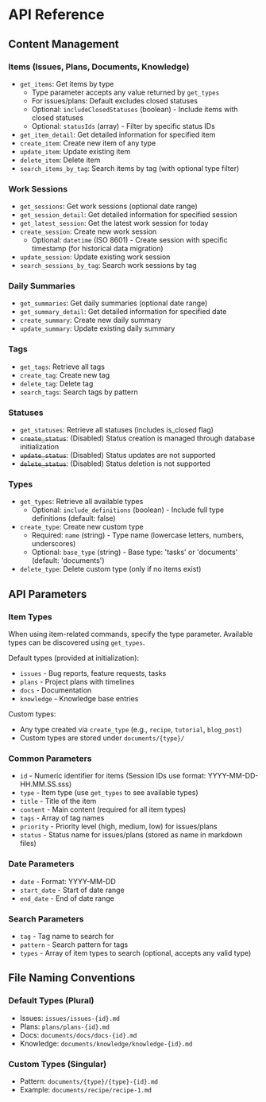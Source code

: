 # API Reference

## Content Management

### Items (Issues, Plans, Documents, Knowledge)
- `get_items`: Get items by type
  - Type parameter accepts any value returned by `get_types`
  - For issues/plans: Default excludes closed statuses
  - Optional: `includeClosedStatuses` (boolean) - Include items with closed statuses
  - Optional: `statusIds` (array) - Filter by specific status IDs
- `get_item_detail`: Get detailed information for specified item
- `create_item`: Create new item of any type
- `update_item`: Update existing item
- `delete_item`: Delete item
- `search_items_by_tag`: Search items by tag (with optional type filter)

### Work Sessions
- `get_sessions`: Get work sessions (optional date range)
- `get_session_detail`: Get detailed information for specified session
- `get_latest_session`: Get the latest work session for today
- `create_session`: Create new work session
  - Optional: `datetime` (ISO 8601) - Create session with specific timestamp (for historical data migration)
- `update_session`: Update existing work session
- `search_sessions_by_tag`: Search work sessions by tag

### Daily Summaries
- `get_summaries`: Get daily summaries (optional date range)
- `get_summary_detail`: Get detailed information for specified date
- `create_summary`: Create new daily summary
- `update_summary`: Update existing daily summary

### Tags
- `get_tags`: Retrieve all tags
- `create_tag`: Create new tag
- `delete_tag`: Delete tag
- `search_tags`: Search tags by pattern

### Statuses
- `get_statuses`: Retrieve all statuses (includes is_closed flag)
- ~~`create_status`~~: (Disabled) Status creation is managed through database initialization
- ~~`update_status`~~: (Disabled) Status updates are not supported
- ~~`delete_status`~~: (Disabled) Status deletion is not supported

### Types
- `get_types`: Retrieve all available types
  - Optional: `include_definitions` (boolean) - Include full type definitions (default: false)
- `create_type`: Create new custom type
  - Required: `name` (string) - Type name (lowercase letters, numbers, underscores)
  - Optional: `base_type` (string) - Base type: 'tasks' or 'documents' (default: 'documents')
- `delete_type`: Delete custom type (only if no items exist)

## API Parameters

### Item Types
When using item-related commands, specify the type parameter. Available types can be discovered using `get_types`.

Default types (provided at initialization):
- `issues` - Bug reports, feature requests, tasks
- `plans` - Project plans with timelines
- `docs` - Documentation
- `knowledge` - Knowledge base entries

Custom types:
- Any type created via `create_type` (e.g., `recipe`, `tutorial`, `blog_post`)
- Custom types are stored under `documents/{type}/`

### Common Parameters
- `id` - Numeric identifier for items (Session IDs use format: YYYY-MM-DD-HH.MM.SS.sss)
- `type` - Item type (use `get_types` to see available types)
- `title` - Title of the item
- `content` - Main content (required for all item types)
- `tags` - Array of tag names
- `priority` - Priority level (high, medium, low) for issues/plans
- `status` - Status name for issues/plans (stored as name in markdown files)

### Date Parameters
- `date` - Format: YYYY-MM-DD
- `start_date` - Start of date range
- `end_date` - End of date range

### Search Parameters
- `tag` - Tag name to search for
- `pattern` - Search pattern for tags
- `types` - Array of item types to search (optional, accepts any valid type)

## File Naming Conventions

### Default Types (Plural)
- Issues: `issues/issues-{id}.md`
- Plans: `plans/plans-{id}.md`
- Docs: `documents/docs/docs-{id}.md`
- Knowledge: `documents/knowledge/knowledge-{id}.md`

### Custom Types (Singular)
- Pattern: `documents/{type}/{type}-{id}.md`
- Example: `documents/recipe/recipe-1.md`